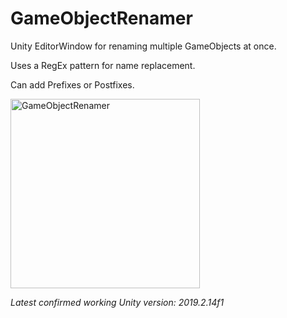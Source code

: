 # GameObjectRenamer
 Unity EditorWindow for renaming multiple GameObjects at once.
 
 Uses a RegEx pattern for name replacement.
 
 Can add Prefixes or Postfixes.
 
 <img width="303" alt="GameObjectRenamer" src="https://user-images.githubusercontent.com/94966678/143253099-3a6181df-3528-43f9-88dd-2ce65ec848d9.png">

 *Latest confirmed working Unity version: 2019.2.14f1*
